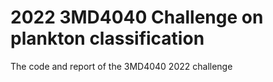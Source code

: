 # 2022 3MD4040 Challenge on plankton classification

The code and report of the 3MD4040 2022 challenge
